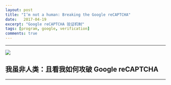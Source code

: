 ```yaml
---
layout: post
title: "I’m not a human: Breaking the Google reCAPTCHA"
date:   2017-04-19
excerpt: "Google reCAPTCHA 验证机制"
tags: [program, google, verification]
comments: true
---
```


---

<div><img style="vertical-align:middle" src="http://imgur.com/Jsyem7Q.png"/><h2 style="vertical-align:middle">我虽非人类：且看我如何攻破 Google reCAPTCHA</h2></div>

---

